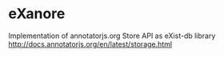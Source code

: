 eXanore
=======

Implementation of annotatorjs.org Store API as eXist-db library
http://docs.annotatorjs.org/en/latest/storage.html